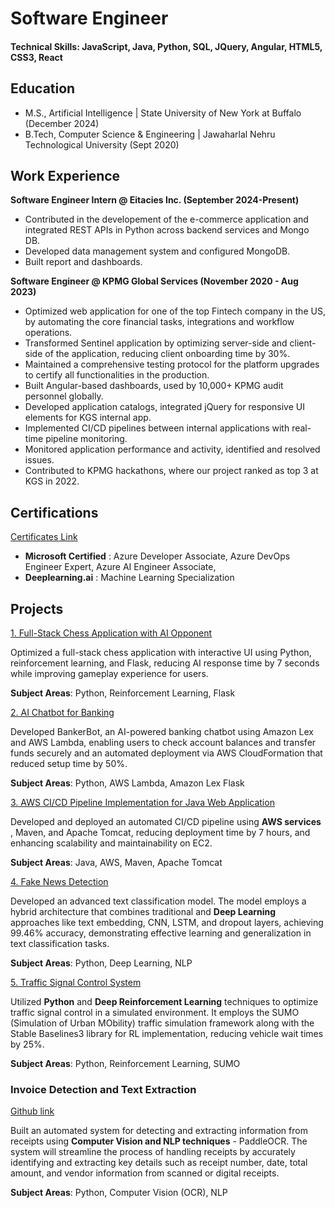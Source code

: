 # Software Engineer

#### Technical Skills: JavaScript, Java, Python, SQL, JQuery, Angular, HTML5, CSS3, React

## Education
- M.S., Artificial Intelligence | State University of New York at Buffalo (December 2024)
- B.Tech, Computer Science & Engineering | Jawaharlal Nehru Technological University (Sept 2020)

## Work Experience
**Software Engineer Intern @ Eitacies Inc. (September 2024-Present)**
- Contributed in the developement of the e-commerce application and integrated REST APIs in Python across backend services and Mongo DB.
- Developed data management system and configured MongoDB.
- Built report and dashboards.

**Software Engineer @ KPMG Global Services (November 2020 - Aug 2023)**
- Optimized web application for one of the top Fintech company in the US, by automating the core financial tasks, integrations and workflow operations.
- Transformed Sentinel application by optimizing server-side and client-side of the application, reducing client onboarding time by 30%.
- Maintained a comprehensive testing protocol for the platform upgrades to certify all functionalities in the production.
- Built Angular-based dashboards, used by 10,000+ KPMG audit personnel globally.
- Developed application catalogs, integrated jQuery for responsive UI elements for KGS internal app.
- Implemented CI/CD pipelines between internal applications with real-time pipeline monitoring.
- Monitored application performance and activity, identified and resolved issues.
- Contributed to KPMG hackathons, where our project ranked as top 3 at KGS in 2022.

## Certifications
[Certificates Link](https://learn.microsoft.com/en-us/users/shreshtagundoju-0658/transcript/73k6xcgy4rw1wxx)

- **Microsoft Certified** : Azure Developer Associate, Azure DevOps Engineer Expert, Azure AI Engineer Associate,
- **Deeplearning.ai** : Machine Learning Specialization

## Projects
[1. Full-Stack Chess Application with AI Opponent](https://github.com/shreshtagundoji/Chess-Application-Python)

Optimized a full-stack chess application with interactive UI using Python, reinforcement learning, and Flask, reducing AI response time by 7 seconds while improving gameplay experience for users.

**Subject Areas**: Python, Reinforcement Learning, Flask <br /> 


[2. AI Chatbot for Banking](https://github.com/shreshtagundoji/BankingBot-AWS-Lambda)

Developed BankerBot, an AI-powered banking chatbot using Amazon Lex and AWS Lambda, enabling users to check account balances and transfer funds securely and an automated deployment via AWS CloudFormation that reduced setup time by 50%.

**Subject Areas**: Python, AWS Lambda, Amazon Lex Flask <br /> 

[3. AWS CI/CD Pipeline Implementation for Java Web Application](https://github.com/shreshtagundoji/AWS-CI-CD-Pipeline-CloudFormation)

Developed and deployed an automated CI/CD pipeline using **AWS services** , Maven, and Apache Tomcat, reducing deployment time by 7 hours, and enhancing scalability and maintainability on EC2.

**Subject Areas**: Java, AWS, Maven, Apache Tomcat <br />

[4. Fake News Detection](https://github.com/shreshtagundoji/Fake-News-Detection-Kaggle/tree/main)

Developed an advanced text classification model. The model employs a hybrid architecture that combines traditional and **Deep Learning** approaches like text embedding, CNN, LSTM, and dropout layers, achieving 99.46% accuracy, demonstrating effective learning and generalization in text classification tasks.

**Subject Areas**: Python, Deep Learning, NLP <br /> 

[5. Traffic Signal Control System](https://github.com/shreshtagundoji/Traffic-Lights-Control-RL/blob/main/Final_Report.pdf)

Utilized **Python** and **Deep Reinforcement Learning** techniques to optimize traffic signal control in a simulated environment. It employs the SUMO (Simulation of Urban MObility) traffic simulation framework along with the Stable Baselines3 library for RL implementation, reducing vehicle wait times by 25%.

**Subject Areas**: Python, Reinforcement Learning, SUMO <br /> 

### Invoice Detection and Text Extraction
[Github link](https://github.com/shreshtagundoji/PaddleOCR-InvoiceDetection)

Built an automated system for detecting and extracting information from receipts using **Computer Vision and NLP techniques** - PaddleOCR. The system will streamline the process of handling receipts by accurately identifying and extracting key details such as receipt number, date, total amount, and vendor information from scanned or digital receipts.

**Subject Areas**: Python, Computer Vision (OCR), NLP <br /> 

